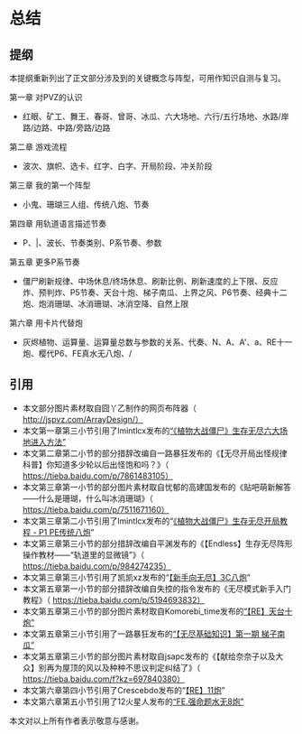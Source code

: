 # 总结

## 提纲

 本提纲重新列出了正文部分涉及到的关键概念与阵型，可用作知识自测与复习。

 

第一章 对PVZ的认识

- 红眼、矿工、舞王、春哥、曾哥、冰瓜、六大场地、六行/五行场地、水路/岸路/边路、中路/旁路/边路

第二章 游戏流程

- 波次、旗帜、选卡、红字、白字、开局阶段、冲关阶段

第三章 我的第一个阵型

- 小鬼、珊瑚三人组、传统八炮、节奏

第四章 用轨道语言描述节奏

- P、|、波长、节奏类别、P系节奏、参数

第五章 更多P系节奏

- 僵尸刷新规律、中场休息/终场休息、刷新比例、刷新速度的上下限、反应炸、预判炸、P5节奏、天台十炮、梯子南瓜、上界之风、P6节奏、经典十二炮、炮消珊瑚、冰消珊瑚、冰消空降、自然上限

第六章 用卡片代替炮

- 灰烬植物、运算量、运算量总数与参数的关系、代奏、N、A、A'、a、RE十一炮、樱代P6、FE真水无八炮、/

 

## 引用

- 本文部分图片素材取自囧丫乙制作的网页布阵器（ http://jspvz.com/ArrayDesign/）
- 本文第一章第三小节引用了lmintlcx发布的[“《植物大战僵尸》生存无尽六大场地进入方法”](https://www.bilibili.com/video/BV1KA411v7MR)
- 本文第二章第二小节的部分措辞改编自一路暴狂发布的《【无尽开局出怪规律科普】你知道多少轮以后出怪饱和吗？》（ https://tieba.baidu.com/p/7861483105）
- 本文第三章第一小节的部分图片素材取自忧郁的高建国发布的《贴吧萌新解答——什么是珊瑚，什么叫冰消珊瑚》（ https://tieba.baidu.com/p/7511671160）
- 本文第三章第二小节引用了lmintlcx发布的“[《植物大战僵尸》生存无尽开局教程 - P1 PE传统八炮](https://www.bilibili.com/video/BV1Nf4y1d7XJ)”
- 本文第三章第三小节的部分措辞改编自平渊发布的《【Endless】生存无尽阵形操作教材——“轨道里的显微镜”》（ https://tieba.baidu.com/p/984274235）
- 本文第三章第三小节引用了凯凯xz发布的“[【新手向无尽】3C八炮](https://www.bilibili.com/video/BV1yi4y1c7zC)”
- 本文第五章第一小节的部分措辞改编自失控的指令发布的《无尽模式新手入门教程》（ https://tieba.baidu.com/p/5194693832）
- 本文第五章第三小节的部分图片素材取自Komorebi_time发布的[“【RE】天台十炮”](https://www.bilibili.com/video/BV1LY411E7ds)
- 本文第五章第三小节引用了一路暴狂发布的[“【无尽基础知识】第一期 梯子南瓜”](https://www.bilibili.com/video/BV1Bt411F73Z)
- 本文第五章第三小节的部分图片素材取自jsapc发布的《【献给奈奈子以及大众】别再为屋顶的风以及种种不思议判定纠结了》（ https://tieba.baidu.com/f?kz=697840380）
- 本文第六章第四小节引用了Crescebdo发布的“[【RE】11炮](https://www.bilibili.com/video/BV1Ea4y1L71W)”
- 本文第六章第五小节引用了12火星人发布的[“FE.强命题水无8炮”](https://www.bilibili.com/video/BV1Du411Q79s)

本文对以上所有作者表示敬意与感谢。